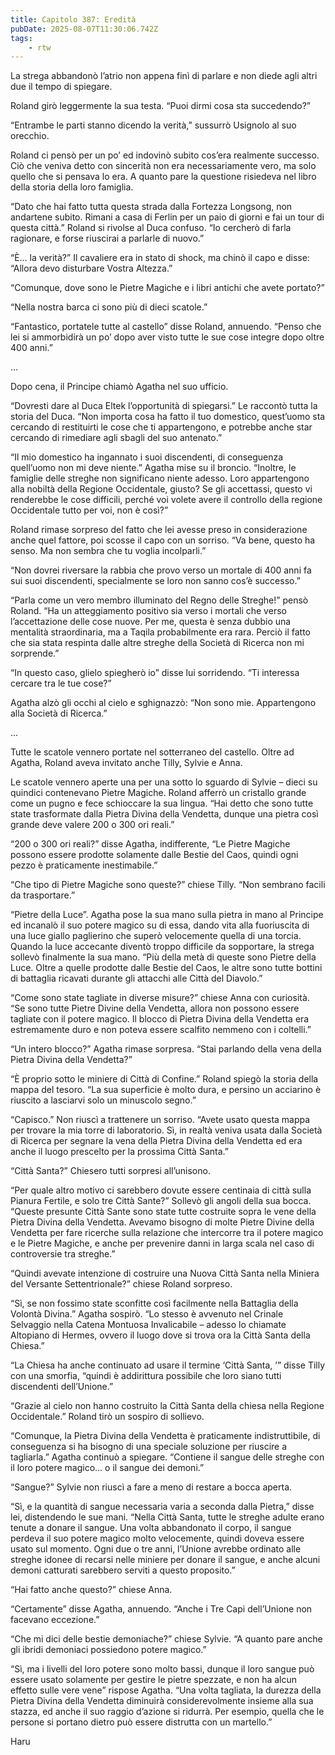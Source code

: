 ```yaml
---
title: Capitolo 387: Eredità
pubDate: 2025-08-07T11:30:06.742Z
tags:
    - rtw
---
```











La strega abbandonò l’atrio non appena finì di parlare e non diede agli altri due il tempo di spiegare.


Roland girò leggermente la sua testa. “Puoi dirmi cosa sta succedendo?”


“Entrambe le parti stanno dicendo la verità,” sussurrò Usignolo al suo orecchio.


Roland ci pensò per un po’ ed indovinò subito cos’era realmente successo. Ciò che veniva detto con sincerità non era necessariamente vero, ma solo quello che si pensava lo era. A quanto pare la questione risiedeva nel libro della storia della loro famiglia.


“Dato che hai fatto tutta questa strada dalla Fortezza Longsong, non andartene subito. Rimani a casa di Ferlin per un paio di giorni e fai un tour di questa città.” Roland si rivolse al Duca confuso. “Io cercherò di farla ragionare, e forse riuscirai a parlarle di nuovo.”


“Ѐ… la verità?” Il cavaliere era in stato di shock, ma chinò il capo e disse: “Allora devo disturbare Vostra Altezza.”


“Comunque, dove sono le Pietre Magiche e i libri antichi che avete portato?”


“Nella nostra barca ci sono più di dieci scatole.”


“Fantastico, portatele tutte al castello” disse Roland, annuendo. “Penso che lei si ammorbidirà un po’ dopo aver visto tutte le sue cose integre dopo oltre 400 anni.”


...


Dopo cena, il Principe chiamò Agatha nel suo ufficio.


“Dovresti dare al Duca Eltek l’opportunità di spiegarsi.” Le raccontò tutta la storia del Duca. “Non importa cosa ha fatto il tuo domestico, quest’uomo sta cercando di restituirti le cose che ti appartengono, e potrebbe anche star cercando di rimediare agli sbagli del suo antenato.”


“Il mio domestico ha ingannato i suoi discendenti, di conseguenza quell’uomo non mi deve niente.” Agatha mise su il broncio. “Inoltre, le famiglie delle streghe non significano niente adesso. Loro appartengono alla nobiltà della Regione Occidentale, giusto? Se gli accettassi, questo vi renderebbe le cose difficili, perché voi volete avere il controllo della regione Occidentale tutto per voi, non è così?”


Roland rimase sorpreso del fatto che lei avesse preso in considerazione anche quel fattore, poi scosse il capo con un sorriso. “Va bene, questo ha senso. Ma non sembra che tu voglia incolparli.”


“Non dovrei riversare la rabbia che provo verso un mortale di 400 anni fa sui suoi discendenti, specialmente se loro non sanno cos’è successo.”


“Parla come un vero membro illuminato del Regno delle Streghe!” pensò Roland. “Ha un atteggiamento positivo sia verso i mortali che verso l’accettazione delle cose nuove. Per me, questa è senza dubbio una mentalità straordinaria, ma a Taqila probabilmente era rara. Perciò il fatto che sia stata respinta dalle altre streghe della Società di Ricerca non mi sorprende.”


“In questo caso, glielo spiegherò io” disse lui sorridendo. “Ti interessa cercare tra le tue cose?”


Agatha alzò gli occhi al cielo e sghignazzò: “Non sono mie. Appartengono alla Società di Ricerca.”


...


Tutte le scatole vennero portate nel sotterraneo del castello. Oltre ad Agatha, Roland aveva invitato anche Tilly, Sylvie e Anna.


Le scatole vennero aperte una per una sotto lo sguardo di Sylvie – dieci su quindici contenevano Pietre Magiche. Roland afferrò un cristallo grande come un pugno e fece schioccare la sua lingua. “Hai detto che sono tutte state trasformate dalla Pietra Divina della Vendetta, dunque una pietra così grande deve valere 200 o 300 ori reali.”


“200 o 300 ori reali?” disse Agatha, indifferente, “Le Pietre Magiche possono essere prodotte solamente dalle Bestie del Caos, quindi ogni pezzo è praticamente inestimabile.”


“Che tipo di Pietre Magiche sono queste?” chiese Tilly. “Non sembrano facili da trasportare.”


“Pietre della Luce”. Agatha pose la sua mano sulla pietra in mano al Principe ed incanalò il suo potere magico su di essa, dando vita alla fuoriuscita di una luce giallo paglierino che superò velocemente quella di una torcia. Quando la luce accecante diventò troppo difficile da sopportare, la strega sollevò finalmente la sua mano. “Più della metà di queste sono Pietre della Luce. Oltre a quelle prodotte dalle Bestie del Caos, le altre sono tutte bottini di battaglia ricavati durante gli attacchi alle Città del Diavolo.”


“Come sono state tagliate in diverse misure?” chiese Anna con curiosità. “Se sono tutte Pietre Divine della Vendetta, allora non possono essere tagliate con il potere magico. Il blocco di Pietra Divina della Vendetta era estremamente duro e non poteva essere scalfito nemmeno con i coltelli.”


“Un intero blocco?” Agatha rimase sorpresa. “Stai parlando della vena della Pietra Divina della Vendetta?”


“Ѐ proprio sotto le miniere di Città di Confine.” Roland spiegò la storia della mappa del tesoro. “La sua superficie è molto dura, e persino un acciarino è riuscito a lasciarvi solo un minuscolo segno.”


“Capisco.” Non riuscì a trattenere un sorriso. “Avete usato questa mappa per trovare la mia torre di laboratorio. Sì, in realtà veniva usata dalla Società di Ricerca per segnare la vena della Pietra Divina della Vendetta ed era anche il luogo prescelto per la prossima Città Santa.”


“Città Santa?” Chiesero tutti sorpresi all’unisono.


“Per quale altro motivo ci sarebbero dovute essere centinaia di città sulla Pianura Fertile, e solo tre Città Sante?” Sollevò gli angoli della sua bocca. “Queste presunte Città Sante sono state tutte costruite sopra le vene della Pietra Divina della Vendetta. Avevamo bisogno di molte Pietre Divine della Vendetta per fare ricerche sulla relazione che intercorre tra il potere magico e le Pietre Magiche, e anche per prevenire danni in larga scala nel caso di controversie tra streghe.”


“Quindi avevate intenzione di costruire una Nuova Città Santa nella Miniera del Versante Settentrionale?” chiese Roland sorpreso.


“Sì, se non fossimo state sconfitte così facilmente nella Battaglia della Volontà Divina.” Agatha sospirò. “Lo stesso è avvenuto nel Crinale Selvaggio nella Catena Montuosa Invalicabile – adesso lo chiamate Altopiano di Hermes, ovvero il luogo dove si trova ora la Città Santa della Chiesa.”


“La Chiesa ha anche continuato ad usare il termine ‘Città Santa, ’” disse Tilly con una smorfia, “quindi è addirittura possibile che loro siano tutti discendenti dell’Unione.”


“Grazie al cielo non hanno costruito la Città Santa della chiesa nella Regione Occidentale.” Roland tirò un sospiro di sollievo.


“Comunque, la Pietra Divina della Vendetta è praticamente indistruttibile, di conseguenza si ha bisogno di una speciale soluzione per riuscire a tagliarla.” Agatha continuò a spiegare. “Contiene il sangue delle streghe con il loro potere magico… o il sangue dei demoni.”


“Sangue?” Sylvie non riuscì a fare a meno di restare a bocca aperta.


“Sì, e la quantità di sangue necessaria varia a seconda dalla Pietra,” disse lei, distendendo le sue mani. “Nella Città Santa, tutte le streghe adulte erano tenute a donare il sangue. Una volta abbandonato il corpo, il sangue perdeva il suo potere magico molto velocemente, quindi doveva essere usato sul momento. Ogni due o tre anni, l’Unione avrebbe ordinato alle streghe idonee di recarsi nelle miniere per donare il sangue, e anche alcuni demoni catturati sarebbero serviti a questo proposito.”


“Hai fatto anche questo?” chiese Anna.


“Certamente” disse Agatha, annuendo. “Anche i Tre Capi dell’Unione non facevano eccezione.”


“Che mi dici delle bestie demoniache?” chiese Sylvie. “A quanto pare anche gli ibridi demoniaci possiedono potere magico.”


“Sì, ma i livelli del loro potere sono molto bassi, dunque il loro sangue può essere usato solamente per gestire le pietre spezzate, e non ha alcun effetto sulle vere vene” rispose Agatha. “Una volta tagliata, la durezza della Pietra Divina della Vendetta diminuirà considerevolmente insieme alla sua stazza, ed anche il suo raggio d’azione si ridurrà. Per esempio, quella che le persone si portano dietro può essere distrutta con un martello.”


Haru




                                


                                



